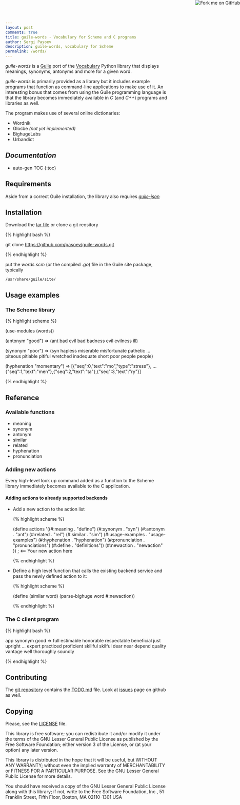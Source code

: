 ```yaml
---
layout: post
comments: true
title: guile-words - Vocabulary for Scheme and C programs
author: Sergi Pasoev
description: guile-words, vocabulary for Scheme
permalink: /words/
---
```


*guile-words* is a [Guile](http://www.gnu.org/software/guile/) port of the
[Vocabulary](https://github.com/prodicus/vocabulary) Python library
that displays meanings, synonyms, antonyms and more for a given word.

*guile-words* is primarily provided as a library but it includes
example programs that function as command-line applications to make
use of it. An interesting bonus that comes from using the Guile
programming language is that the library becomes immediately available
in *C* (and *C++*) programs and libraries as well.

The program makes use of several online dictionaries:

- Wordnik
- Glosbe _(not yet implemented)_
- BighugeLabs
- Urbandict

## *Documentation*

* auto-gen TOC
{:toc}

## Requirements

Aside from a correct Guile installation, the library also requires
*[guile-json](https://github.com/aconchillo/guile-json)*

## Installation

Download the [tar file](https://github.com/pasoev/guile-words/releases/download/0.01/guile-words-0.01.tar.gz) or clone a git reository

{% highlight bash %}

git clone https://github.com/pasoev/guile-words.git

{% endhighlight %}

put the *words.scm* (or the compiled *.go*) file in the Guile site
package, typically

    /usr/share/guile/site/

## Usage examples

### The Scheme library
{% highlight scheme %}

(use-modules (words))

(antonym "good")
 => (ant bad evil bad badness evil evilness ill)

(synonym "poor")
 => (syn hapless miserable misfortunate pathetic
 ... piteous pitiable pitiful wretched inadequate short poor people people)

(hyphenation "momentary")
 => [{"seq":0,"text":"mo","type":"stress"},
 ... {"seq":1,"text":"men"},{"seq":2,"text":"ta"},{"seq":3,"text":"ry"}]

{% endhighlight %}

## Reference

### Available functions

- meaning
- synonym
- antonym
- similar
- related
- hyphenation
- pronunciation

### Adding new actions

Every high-level look up command added as a function to the Scheme
library immediately becomes available to the C application.

#### Adding actions to already supported backends

* Add a new action to the action list

  {% highlight scheme %}

  (define actions
   '((#:meaning . "define")
     (#:synonym . "syn")
     (#:antonym . "ant")
     (#:related . "rel")
     (#:similar . "sim")
     (#:usage-examples . "usage-examples")
     (#:hyphenation . "hyphenation")
     (#:pronunciation . "pronunciations")
     (#:define . "definitions"))
     (#:newaction . "newaction" )) ; <== Your new action here

    {% endhighlight %}

* Define a high level function that calls the existing backend service
and pass the newly defined action to it: 

  {% highlight scheme %}

  (define (similar word)
    (parse-bighuge word #:newaction))

  {% endhighlight %}

### The C client program

{% highlight bash %}

app synonym good
=> full estimable honorable respectable beneficial just upright
... expert practiced proficient skillful skilful dear near
depend quality vantage well thoroughly soundly

{% endhighlight %}

## Contributing

The [git repository](https://github.com/pasoev/guile-words.git)
contains the
[TODO.md](https://github.com/pasoev/guile-words/blob/master/TODO.md)
file. Look at [issues](https://github.com/pasoev/guile-words/issues)
page on github as well.

## Copying

Please, see the
[LICENSE](https://github.com/pasoev/guile-words/blob/master/LICENSE)
file.

This library is free software; you can redistribute it and/or
modify it under the terms of the GNU Lesser General Public
License as published by the Free Software Foundation; either
version 3 of the License, or (at your option) any later version.

This library is distributed in the hope that it will be useful,
but WITHOUT ANY WARRANTY; without even the implied warranty of
MERCHANTABILITY or FITNESS FOR A PARTICULAR PURPOSE.  See the GNU
Lesser General Public License for more details.

You should have received a copy of the GNU Lesser General Public
License along with this library; if not, write to the Free Software
Foundation, Inc., 51 Franklin Street, Fifth Floor, Boston, MA
02110-1301 USA




<a href="https://github.com/pasoev/guile-words"><img style="position: absolute; top: 0; right: 0; border: 0;" src="https://camo.githubusercontent.com/365986a132ccd6a44c23a9169022c0b5c890c387/68747470733a2f2f73332e616d617a6f6e6177732e636f6d2f6769746875622f726962626f6e732f666f726b6d655f72696768745f7265645f6161303030302e706e67" alt="Fork me on GitHub" data-canonical-src="https://s3.amazonaws.com/github/ribbons/forkme_right_red_aa0000.png"></a>
